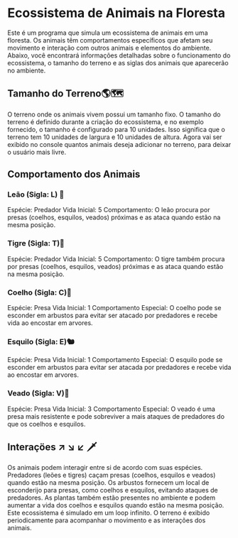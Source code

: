 # Ecossistema de Animais na Floresta

Este é um programa que simula um ecossistema de animais em uma floresta. Os animais têm comportamentos específicos que afetam seu movimento e interação com outros animais e elementos do ambiente. Abaixo, você encontrará informações detalhadas sobre o funcionamento do ecossistema, o tamanho do terreno e as siglas dos animais que aparecerão no ambiente.

## Tamanho do Terreno🌎🗺

O terreno onde os animais vivem possui um tamanho fixo. O tamanho do terreno é definido durante a criação do ecossistema, e no exemplo fornecido, o tamanho é configurado para 10 unidades. Isso significa que o terreno tem 10 unidades de largura e 10 unidades de altura.
Agora vai ser exibido no console quantos animais deseja adicionar no terreno, para deixar o usuário mais livre.

## Comportamento dos Animais

### Leão (Sigla: L) 🦁
Espécie: Predador
Vida Inicial: 5
Comportamento: O leão procura por presas (coelhos, esquilos, veados) próximas e as ataca quando estão na mesma posição.

### Tigre (Sigla: T)🐯
Espécie: Predador
Vida Inicial: 5
Comportamento: O tigre também procura por presas (coelhos, esquilos, veados) próximas e as ataca quando estão na mesma posição.

### Coelho (Sigla: C)🐰
Espécie: Presa
Vida Inicial: 1
Comportamento Especial: O coelho pode se esconder em arbustos para evitar ser atacado por predadores e recebe vida ao encostar em arvores.

### Esquilo (Sigla: E)🐿
Espécie: Presa
Vida Inicial: 1
Comportamento Especial: O esquilo pode se esconder em arbustos para evitar ser atacada por predadores e recebe vida ao encostar em arvores.

### Veado (Sigla: V)🦌
Espécie: Presa
Vida Inicial: 3
Comportamento Especial: O veado é uma presa mais resistente e pode sobreviver a mais ataques de predadores do que os coelhos e esquilos.

## Interaçöes ↗ ↘ ↙ 🗡
Os animais podem interagir entre si de acordo com suas espécies. Predadores (leões e tigres) caçam presas (coelhos, esquilos e veados) quando estão na mesma posição. Os arbustos fornecem um local de esconderijo para presas, como coelhos e esquilos, evitando ataques de predadores. As plantas também estão presentes no ambiente e podem aumentar a vida dos coelhos e esquilos quando estão na mesma posição.
Este ecossistema é simulado em um loop infinito. O terreno é exibido periodicamente para acompanhar o movimento e as interações dos animais.
